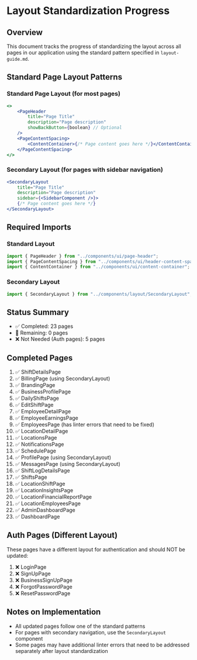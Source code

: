 # Layout Standardization Progress

## Overview

This document tracks the progress of standardizing the layout across all pages in our application using the standard pattern specified in `layout-guide.md`.

## Standard Page Layout Patterns

### Standard Page Layout (for most pages)

```jsx
<>
	<PageHeader
		title="Page Title"
		description="Page description"
		showBackButton={boolean} // Optional
	/>
	<PageContentSpacing>
		<ContentContainer>{/* Page content goes here */}</ContentContainer>
	</PageContentSpacing>
</>
```

### Secondary Layout (for pages with sidebar navigation)

```jsx
<SecondaryLayout
	title="Page Title"
	description="Page description"
	sidebar={<SidebarComponent />}>
	{/* Page content goes here */}
</SecondaryLayout>
```

## Required Imports

### Standard Layout

```jsx
import { PageHeader } from "../components/ui/page-header";
import { PageContentSpacing } from "../components/ui/header-content-spacing";
import { ContentContainer } from "../components/ui/content-container";
```

### Secondary Layout

```jsx
import { SecondaryLayout } from "../components/layout/SecondaryLayout";
```

## Status Summary

- ✅ Completed: 23 pages
- 🔄 Remaining: 0 pages
- ❌ Not Needed (Auth pages): 5 pages

## Completed Pages

1. ✅ ShiftDetailsPage
2. ✅ BillingPage (using SecondaryLayout)
3. ✅ BrandingPage
4. ✅ BusinessProfilePage
5. ✅ DailyShiftsPage
6. ✅ EditShiftPage
7. ✅ EmployeeDetailPage
8. ✅ EmployeeEarningsPage
9. ✅ EmployeesPage (has linter errors that need to be fixed)
10. ✅ LocationDetailPage
11. ✅ LocationsPage
12. ✅ NotificationsPage
13. ✅ SchedulePage
14. ✅ ProfilePage (using SecondaryLayout)
15. ✅ MessagesPage (using SecondaryLayout)
16. ✅ ShiftLogDetailsPage
17. ✅ ShiftsPage
18. ✅ LocationShiftPage
19. ✅ LocationInsightsPage
20. ✅ LocationFinancialReportPage
21. ✅ LocationEmployeesPage
22. ✅ AdminDashboardPage
23. ✅ DashboardPage

## Auth Pages (Different Layout)

These pages have a different layout for authentication and should NOT be updated:

1. ❌ LoginPage
2. ❌ SignUpPage
3. ❌ BusinessSignUpPage
4. ❌ ForgotPasswordPage
5. ❌ ResetPasswordPage

## Notes on Implementation

- All updated pages follow one of the standard patterns
- For pages with secondary navigation, use the `SecondaryLayout` component
- Some pages may have additional linter errors that need to be addressed separately after layout standardization
